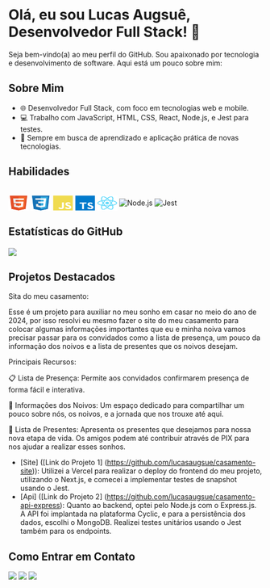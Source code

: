 # Olá, eu sou Lucas Augsuê, Desenvolvedor Full Stack! 👋

Seja bem-vindo(a) ao meu perfil do GitHub. Sou apaixonado por tecnologia e desenvolvimento de software. Aqui está um pouco sobre mim:

## Sobre Mim

- 🌐 Desenvolvedor Full Stack, com foco em tecnologias web e mobile.
- 💻 Trabalho com JavaScript, HTML, CSS, React, Node.js, e Jest para testes.
- 🚀 Sempre em busca de aprendizado e aplicação prática de novas tecnologias.

## Habilidades

<div style="display: inline_block"><br>
  <img align="center" alt="HTML" height="30" width="40" src="https://raw.githubusercontent.com/devicons/devicon/master/icons/html5/html5-original.svg">
  <img align="center" alt="CSS" height="30" width="40" src="https://raw.githubusercontent.com/devicons/devicon/master/icons/css3/css3-original.svg">
  <img align="center" alt="JavaScript" height="30" width="40" src="https://raw.githubusercontent.com/devicons/devicon/master/icons/javascript/javascript-plain.svg">
  <img align="center" alt="TypeScript" height="30" width="40" src="https://raw.githubusercontent.com/devicons/devicon/master/icons/typescript/typescript-plain.svg">
  <img align="center" alt="React" height="30" width="40" src="https://raw.githubusercontent.com/devicons/devicon/master/icons/react/react-original.svg">
  <img align="center" alt="Node.js" height="30" width="40" src="https://cdn.jsdelivr.net/gh/devicons/devicon/icons/nodejs/nodejs-original.svg" />
  <img align="center" alt="Jest" height="30" width="40" src="https://cdn.jsdelivr.net/gh/devicons/devicon/icons/jest/jest-plain.svg" />
</div>

## Estatísticas do GitHub

<a href="https://github.com/anuraghazra/convoychat">
  <img height="200" align="center" src="https://github-readme-stats.vercel.app/api/top-langs?username=lucasaugsue&layout=compact&langs_count=8&card_width=320" />
</a>

## Projetos Destacados

Sita do meu casamento:

Esse é um projeto para auxiliar no meu sonho em casar no meio do ano de 2024, por isso resolvi eu mesmo fazer o site do meu casamento para colocar algumas informações importantes que eu e minha noiva vamos precisar passar para os convidados como a lista de presença, um pouco da informação dos noivos e a lista de presentes que os noivos desejam.

Principais Recursos:

📋 Lista de Presença: Permite aos convidados confirmarem presença de forma fácil e interativa.

💑 Informações dos Noivos: Um espaço dedicado para compartilhar um pouco sobre nós, os noivos, e a jornada que nos trouxe até aqui.

🎁 Lista de Presentes: Apresenta os presentes que desejamos para nossa nova etapa de vida. Os amigos podem até contribuir através de PIX para nos ajudar a realizar esses sonhos.

- [Site]  ([Link do Projeto 1] (https://github.com/lucasaugsue/casamento-site)): Utilizei a Vercel para realizar o deploy do frontend do meu projeto, utilizando o Next.js, e comecei a implementar testes de snapshot usando o Jest.
- [Api]  ([Link do Projeto 2] (https://github.com/lucasaugsue/casamento-api-express): Quanto ao backend, optei pelo Node.js com o Express.js. A API foi implantada na plataforma Cyclic, e para a persistência dos dados, escolhi o MongoDB. Realizei testes unitários usando o Jest também para os endpoints.

## Como Entrar em Contato

<div> 
  <a href = "mailto:lucasaugsue7@gmail.com"><img src="https://img.shields.io/badge/-Gmail-%23333?style=for-the-badge&logo=gmail&logoColor=white" target="_blank"></a>
  <a href="https://www.linkedin.com/in/lucas-augsue/" target="_blank"><img src="https://img.shields.io/badge/-LinkedIn-%230077B5?style=for-the-badge&logo=linkedin&logoColor=white" target="_blank"></a> 
  <a href="https://www.instagram.com/lucas_augsue/" target="_blank"><img src="https://img.shields.io/badge/-Instagram-%23E4405F?style=for-the-badge&logo=instagram&logoColor=white" target="_blank"></a>
</div>
